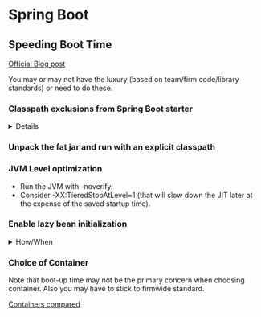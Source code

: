 # Spring Boot

## Speeding Boot Time

[Official Blog post](https://spring.io/blog/2018/12/12/how-fast-is-spring)

You may or may not have the luxury (based on team/firm code/library standards) or need to do these.

### Classpath exclusions from Spring Boot starter

<details>
Spring Boot follows the convention over configuration paradigm and by simply placing a library in your class path can cause Spring Boot to attempt to configure a module to use the library. Example: by doing something as simple as annotating your class with @RestController will trigger Spring Boot to auto-configure the entire Spring MVC stack.

* How to detect what additional stuff is being added that you don't need 
  * You can also specify debug=true in your application.properties. 
  * In addition, set the logging level in application.properties in development phase `logging.level.org.springframework.web: DEBUG`
  * Don't forget to remove them back when moving to prod.
* **Sample** 
  * Classpath exclusions from Spring Boot web starters:
    * Hibernate Validator
    * Jackson (but Spring Boot actuators depend on it). Use Gson if you need JSON rendering (only works with MVC out of the box).
    * Logback: use slf4j-jdk14 instead

</details>

### Unpack the fat jar and run with an explicit classpath

### JVM Level optimization

* Run the JVM with -noverify. 
* Consider -XX:TieredStopAtLevel=1 (that will slow down the JIT later at the expense of the saved startup time).

### Enable lazy bean initialization

<details>
<summary>How/When</summary>

  * How: 
    * Set `spring.main.lazy-initialization` as true in application properties (since Spring Boot 2.2 and Spring 5.2)
    * Legacy approach: `@Lazy` in bean def'n (entire context or specific bean) and `@Lazy` at point of injection **both**.
    * [official doc](https://spring.io/blog/2019/03/14/lazy-initialization-in-spring-boot-2-2)
  * Pros: Faster context load
    * Dev phase: Hot swap JVM using dev tools.
    * Integration tests: In case contexts are not boxed/isolated properly and even generally, with lazy load you end up initializing only beans actually touched by a test.
    * Prod: 
  * Cons
    * Mask problems that previously would have been identified at startup like Out of memory errors, no class def found errors, misconfiguration related errors.
    * First request/call that initializes a bean will be slow.   
    
</details>

### Choice of Container
 
Note that boot-up time may not be the primary concern when choosing container. Also you may have to stick to firmwide standard.

[Containers compared](https://examples.javacodegeeks.com/enterprise-java/spring/tomcat-vs-jetty-vs-undertow-comparison-of-spring-boot-embedded-servlet-containers/)
